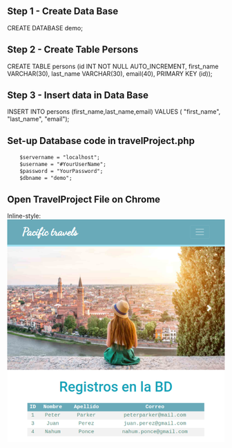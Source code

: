 
## Step 1 - Create Data Base

CREATE DATABASE demo;

## Step 2 - Create Table Persons

CREATE TABLE persons (id INT NOT NULL AUTO_INCREMENT, first_name VARCHAR(30), last_name VARCHAR(30), email(40), PRIMARY KEY (id));

## Step 3 - Insert data in Data Base

INSERT INTO persons (first_name,last_name,email) VALUES ( "first_name", "last_name", "email");

## Set-up Database code in travelProject.php
```
	$servername = "localhost";
	$username = "#YourUserName";
	$password = "YourPassword";
	$dbname = "demo";
```

## Open TravelProject File on Chrome

Inline-style: 
![alt text](https://raw.githubusercontent.com/onahump/Travel-Project/master/pacific_travel.png "Pacific Travels image")




